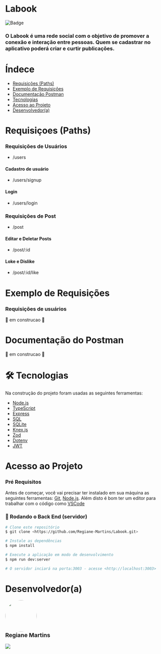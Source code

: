 # Labook

![Badge](https://img.shields.io/badge/Status-Desenvolvimento-%237159c1?style=for-the-badge&logo=ghost)

### O Labook é uma rede social com o objetivo de promover a conexão e interação entre pessoas. Quem se cadastrar no aplicativo poderá criar e curtir publicações.

# Índece

* [Requisições (Paths)](#requisições)
* [Exemplo de Requisições](#exemplo-de-requisições)
* [Documentação Postman](#documentação-postman)
* [Tecnologias](#tecnoligias)
* [Acesso ao Projeto](#acesso-ao-projeto)
* [Desenvolvedor(a)](#Desenvolvedor(a))

# Requisiçoes (Paths)

### Requisições de Usuários

* /users

#### Cadastro de usuário
* /users/signup

#### Login
* /users/login

### Requisições de Post

* /post
#### Editar e Deletar Posts
* /post/:id
#### Loke e Dislike
* /post/:id/like


# Exemplo de Requisições
### Requisições de usuários

🚧 em construcao 🚧

# Documentação do Postman
🚧 em construcao 🚧

# 🛠 Tecnologias

Na construção do projeto foram usadas as seguintes ferramentas:

- [Node.js](https://nodejs.org/en/)
- [TypeScript](https://www.typescriptlang.org/)
- [Express](https://expressjs.com/pt-br/)
- [SQL](https://learn.microsoft.com/pt-br/sql/?view=sql-server-ver16)
- [SQLite](https://www.sqlite.org/docs.html)
- [Knex.js](https://knexjs.org/guide/)
- [Zod](https://zod.dev/)
- [Dotenv](https://www.dotenv.org/docs/)
- [JWT](https://jwt.io/introduction/)

# Acesso ao Projeto

### Pré Requisitos

Antes de começar, você vai precisar ter instalado em sua máquina as seguintes ferramentas:
[Git](https://git-scm.com), [Node.js](https://nodejs.org/en/). 
Além disto é bom ter um editor para trabalhar com o código como [VSCode](https://code.visualstudio.com/)

### 🎲 Rodando o Back End (servidor)

```bash
# Clone este repositório
$ git clone <https://github.com/Regiane-Martins/Labook.git>

# Instale as dependências
$ npm install

# Execute a aplicação em modo de desenvolvimento
$ npm run dev:server

# O servidor inciará na porta:3003 - acesse <http://localhost:3003>
```


# Desenvolvedor(a)

<img style="border-radius: 50%;" src="https://scontent.fbhz1-2.fna.fbcdn.net/v/t39.30808-6/358136904_6121985237926967_6522594282085333119_n.jpg?_nc_cat=104&ccb=1-7&_nc_sid=09cbfe&_nc_eui2=AeEUlJv95Zte9M_8VSZ1ExresSaGbOpVPOWxJoZs6lU85baU8rQWK848_mIVHC1rlXTCNskCSF_ss1r6Ive_IVSw&_nc_ohc=SfrKS7N7t6YAX-S2ILP&_nc_ht=scontent.fbhz1-2.fna&oh=00_AfDsIOkG-QL67DdL9fUQOCJhWYv-dZ4OPqnj5fYzLr--rg&oe=64B3CBF6" width="100px;" alt=""/>
 <br />
 <sub style="font-size: 18px"><b>Regiane Martins</b></sub></a>
 <div>
 <br/>
<a href="https://www.linkedin.com/in/regiane-martins-henrique-6399ba65" target="_blank"><img src="https://img.shields.io/badge/-LinkedIn-%230077B5?style=for-the-badge&logo=linkedin&logoColor=white" target="_blank"></a> 
</div>